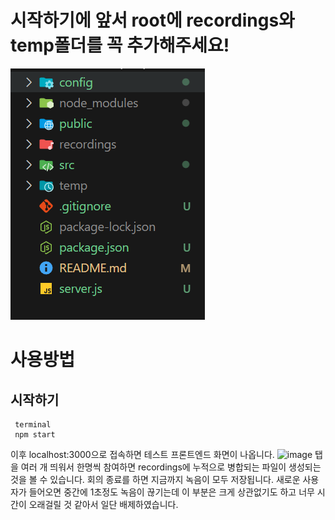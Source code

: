 # 시작하기에 앞서 root에 recordings와 temp폴더를 꼭 추가해주세요!

![alt text](image.png)

# 사용방법
## 시작하기
     terminal
     npm start 
이후 localhost:3000으로 접속하면 테스트 프론트엔드 화면이 나옵니다.
![image](https://github.com/user-attachments/assets/87f3dc5f-7b95-4ef0-aa8b-87140c151954)
탭을 여러 개 띄워서 한명씩 참여하면 recordings에 누적으로 병합되는 파일이 생성되는 것을 볼 수 있습니다. 회의 종료를 하면 지금까지 녹음이 모두 저장됩니다.
새로운 사용자가 들어오면 중간에 1초정도 녹음이 끊기는데 이 부분은 크게 상관없기도 하고 너무 시간이 오래걸릴 것 같아서 일단 배제하였습니다.
